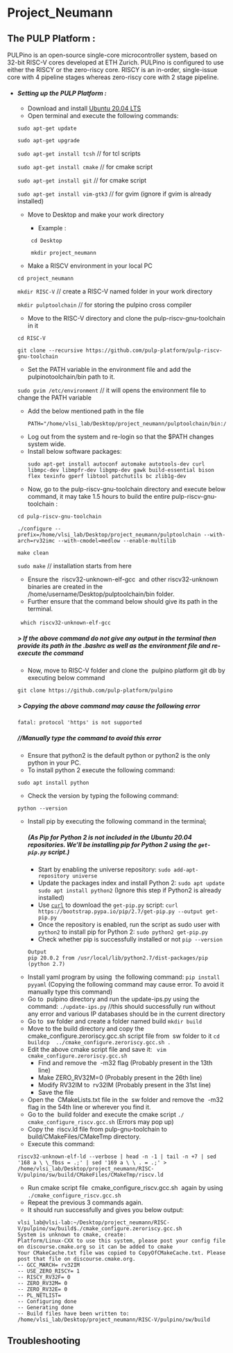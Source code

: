 

# Project_Neumann

## The PULP Platform :
PULPino is an open-source single-core microcontroller system, based on 32-bit RISC-V cores
developed at ETH Zurich. PULPino is configured to use either the RISCY or the zero-riscy core.
RISCY is an in-order, single-issue core with 4 pipeline stages whereas zero-riscy core with 2 stage
pipeline.

 - #### ***Setting up the PULP Platform :***
	 -  Download and install [Ubuntu 20.04 LTS](https://ubuntu.com/download/desktop/thank-you?version=20.04.2.0&architecture=amd64)
	 -  Open terminal and execute the following commands:
	 
	```sudo apt-get update```
	
	```sudo apt-get upgrade```
	
	```sudo apt-get install tcsh``` // for tcl scripts
	
	```sudo apt-get install cmake``` // for cmake script
	
	```sudo apt-get install git``` // for cmake script
	
	```sudo apt-get install vim-gtk3``` // for gvim (ignore if gvim is already installed)
	
	 - Move to Desktop and make your work directory
		- Example :
		
		``` cd Desktop```
		
		``` mkdir project_neumann```
		
	- Make a RISCV environment in your local PC
	
	```cd project_neumann```
	
	```mkdir RISC-V``` // create a RISC-V named folder in your work directory
	
	```mkdir pulptoolchain``` // for storing the pulpino cross compiler
	
	- Move to the RISC-V directory and clone the pulp-riscv-gnu-toolchain in it
	
	```cd RISC-V```
	
	```git clone --recursive https://github.com/pulp-platform/pulp-riscv-gnu-toolchain```
	
	- Set the PATH variable in the environment file and add the pulpinotoolchain/bin path to it.
	
	```sudo gvim /etc/environment``` // it will opens the environment file to change the PATH variable
	
	- Add the below mentioned path in the file
		``` 
		PATH="/home/vlsi_lab/Desktop/project_neumann/pulptoolchain/bin:/usr/local/sbin:/usr/local/bin:/usr/sbin:/usr/bin:/sbin:/bin:/usr/games:/usr/local/games:/snap/bin"
		```
	- Log out from the system and re-login so that the $PATH changes system wide.
	- Install below software packages:
		```
		sudo apt-get install autoconf automake autotools-dev curl libmpc-dev libmpfr-dev libgmp-dev gawk build-essential bison flex texinfo gperf libtool patchutils bc zlib1g-dev
		```
	- Now, go to the pulp-riscv-gnu-toolchain directory and execute below command, it may take 1.5 hours to build the entire pulp-riscv-gnu-toolchain :
	
	```cd pulp-riscv-gnu-toolchain```
		
	```
	./configure --prefix=/home/vlsi_lab/Desktop/project_neumann/pulptoolchain --with-arch=rv32imc --with-cmodel=medlow --enable-multilib
	```
		
	```make clean```
		 
	```sudo make``` // installation starts from here
	
	- Ensure the ​ riscv32-unknown-elf-gcc ​ and other riscv32-unknown binaries are created in the ​ /home/username/Desktop/pulptoolchain/bin ​ folder.
	- Further ensure that the command below should give its path in the terminal.
	
	``` which riscv32-unknown-elf-gcc``` ​ 
	
	##### ***> If the above command do not give any output in the terminal then provide its path in the .bashrc as well as the environment file and re-execute the command***
	
	- Now, move to RISC-V folder and clone the ​ pulpino platform​ git db by executing below command
	
	```git clone ​https://github.com/pulp-platform/pulpino```
	
	##### ***> Copying the above command may cause the following error***
	
	```fatal: protocol '​https' is not supported```
	
	##### ***//Manually type the command to avoid this error***
	
	- Ensure that python2 is the default python or python2 is the only python in your PC.
	- To install python 2 execute the following command:
	
	```sudo apt install python```
	
	- Check the version by typing the following command:
	
	```python --version```
	
	- Install pip by executing the following command in the terminal;
		##### ***(As Pip for Python 2 is not included in the Ubuntu 20.04 repositories. We’ll be installing pip for Python 2 using the `get-pip.py` script.)***
		- Start by enabling the universe repository:
		```sudo add-apt-repository universe```
		- Update the packages index and install Python 2:
		```sudo apt update```
		```sudo apt install python2``` (Ignore this step if Python2 is already installed)
		- Use [`curl`](https://linuxize.com/post/curl-command-examples/) to download the `get-pip.py` script:
		```curl https://bootstrap.pypa.io/pip/2.7/get-pip.py --output get-pip.py```
		- Once the repository is enabled, run the script as sudo user with `python2` to install pip for Python 2:
		```sudo python2 get-pip.py```
		- Check whether pip is successfully installed or not
		```pip --version ```
		```
		Output
		pip 20.0.2 from /usr/local/lib/python2.7/dist-packages/pip (python 2.7)
		```
	- Install yaml program by using ​ the following command:
	```pip install pyyaml​``` 
	(Copying the following command may cause error. To 	avoid it manually type this command)
	- Go to ​ pulpino​ directory and run the update-ips.py using the​ command:
	```./​update-ips.py``` 
	//this should successfully run without any error and various IP databases should be in the current directory
	- Go to ​ sw​ folder and create a folder named build
	```mkdir build```
	- Move to the build directory and copy the cmake_configure.zeroriscy.gcc.sh​ script file from ​ sw​ folder to it
	```cd ​ build​```
	```cp ​ ../cmake_configure.zeroriscy.gcc.sh .```
	- Edit the above cmake script file and save it:
		``` vim cmake_configure.zeroriscy.gcc.sh```
		- Find and remove the ​ -m32​ flag (Probably present in the 13th line)
		- Make ​ZERO_RV32M=0 (Probably present in the 26th line)
		- Modify ​RV32IM​ to ​ rv32IM (Probably present in the 31st line)
		- Save the file
	- Open the ​ CMakeLists.txt​ file in the ​ sw​ folder and remove the ​ -m32​ flag in the 54th line or wherever you find it.
	-  Go to the ​ build​ folder and execute the cmake script
```./​cmake_configure_riscv.gcc.sh​``` (Errors may pop up)
	- Copy the ​ riscv.ld​ file from pulp-gnu-toolchain to build/CMakeFiles/CMakeTmp
directory.
	- Execute this command:
	```
	riscv32-unknown-elf-ld --verbose | head -n -1 | tail -n +7 | sed '168 a \ \_fbss = .;' | sed '169 a \ \ . = .;' > /home/vlsi_lab/Desktop/project_neumann/RISC-V/pulpino/sw/build/CMakeFiles/CMakeTmp/riscv.ld
	```
	- Run cmake script file ​ cmake_configure_riscv.gcc.sh​ ​ again by using
```./​cmake_configure_riscv.gcc.sh```
	- Repeat the previous 3 commands again.
	- It should run successfully and gives you below output:
	```
	vlsi_lab@vlsi-lab:~/Desktop/project_neumann/RISC-V/pulpino/sw/build$./cmake_configure.zeroriscy.gcc.sh 
	System is unknown to cmake, create:
	Platform/Linux-CXX to use this system, please post your config file on discourse.cmake.org so it can be added to cmake
	Your CMakeCache.txt file was copied to CopyOfCMakeCache.txt. Please post that file on discourse.cmake.org.
	-- GCC_MARCH= rv32IM
	-- USE_ZERO_RISCY= 1
	-- RISCY_RV32F= 0
	-- ZERO_RV32M= 0
	-- ZERO_RV32E= 0
	-- PL_NETLIST= 
	-- Configuring done
	-- Generating done
	-- Build files have been written to: /home/vlsi_lab/Desktop/project_neumann/RISC-V/pulpino/sw/build
	```
	
	
	
## Troubleshooting
